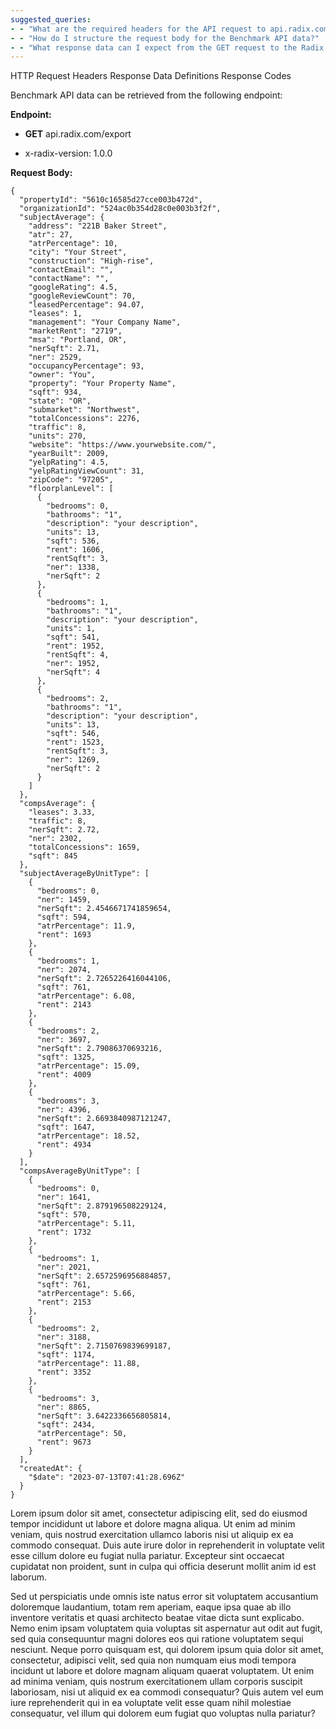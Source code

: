 ```yaml
---
suggested_queries:
- - "What are the required headers for the API request to api.radix.com/export?"
- - "How do I structure the request body for the Benchmark API data?"
- - "What response data can I expect from the GET request to the Radix API?"
---
```

HTTP Request Headers Response Data Definitions Response Codes

Benchmark API data can be retrieved from the following endpoint:

**Endpoint:**

* **GET** api.radix.com/export

* x-radix-version: 1.0.0

**Request Body:**

```
{
  "propertyId": "5610c16585d27cce003b472d",
  "organizationId": "524ac0b354d28c0e003b3f2f",
  "subjectAverage": {
    "address": "221B Baker Street",
    "atr": 27,
    "atrPercentage": 10,
    "city": "Your Street",
    "construction": "High-rise",
    "contactEmail": "",
    "contactName": "",
    "googleRating": 4.5,
    "googleReviewCount": 70,
    "leasedPercentage": 94.07,
    "leases": 1,
    "management": "Your Company Name",
    "marketRent": "2719",
    "msa": "Portland, OR",
    "nerSqft": 2.71,
    "ner": 2529,
    "occupancyPercentage": 93,
    "owner": "You",
    "property": "Your Property Name",
    "sqft": 934,
    "state": "OR",
    "submarket": "Northwest",
    "totalConcessions": 2276,
    "traffic": 8,
    "units": 270,
    "website": "https://www.yourwebsite.com/",
    "yearBuilt": 2009,
    "yelpRating": 4.5,
    "yelpRatingViewCount": 31,
    "zipCode": "97205",
    "floorplanLevel": [
      {
        "bedrooms": 0,
        "bathrooms": "1",
        "description": "your description",
        "units": 13,
        "sqft": 536,
        "rent": 1606,
        "rentSqft": 3,
        "ner": 1338,
        "nerSqft": 2
      },
      {
        "bedrooms": 1,
        "bathrooms": "1",
        "description": "your description",
        "units": 1,
        "sqft": 541,
        "rent": 1952,
        "rentSqft": 4,
        "ner": 1952,
        "nerSqft": 4
      },
      {
        "bedrooms": 2,
        "bathrooms": "1",
        "description": "your description",
        "units": 13,
        "sqft": 546,
        "rent": 1523,
        "rentSqft": 3,
        "ner": 1269,
        "nerSqft": 2
      }
    ]
  },
  "compsAverage": {
    "leases": 3.33,
    "traffic": 8,
    "nerSqft": 2.72,
    "ner": 2302,
    "totalConcessions": 1659,
    "sqft": 845
  },
  "subjectAverageByUnitType": [
    {
      "bedrooms": 0,
      "ner": 1459,
      "nerSqft": 2.4546671741859654,
      "sqft": 594,
      "atrPercentage": 11.9,
      "rent": 1693
    },
    {
      "bedrooms": 1,
      "ner": 2074,
      "nerSqft": 2.7265226416044106,
      "sqft": 761,
      "atrPercentage": 6.08,
      "rent": 2143
    },
    {
      "bedrooms": 2,
      "ner": 3697,
      "nerSqft": 2.79086370693216,
      "sqft": 1325,
      "atrPercentage": 15.09,
      "rent": 4009
    },
    {
      "bedrooms": 3,
      "ner": 4396,
      "nerSqft": 2.6693840987121247,
      "sqft": 1647,
      "atrPercentage": 18.52,
      "rent": 4934
    }
  ],
  "compsAverageByUnitType": [
    {
      "bedrooms": 0,
      "ner": 1641,
      "nerSqft": 2.879196508229124,
      "sqft": 570,
      "atrPercentage": 5.11,
      "rent": 1732
    },
    {
      "bedrooms": 1,
      "ner": 2021,
      "nerSqft": 2.6572596956884857,
      "sqft": 761,
      "atrPercentage": 5.66,
      "rent": 2153
    },
    {
      "bedrooms": 2,
      "ner": 3188,
      "nerSqft": 2.7150769839699187,
      "sqft": 1174,
      "atrPercentage": 11.88,
      "rent": 3352
    },
    {
      "bedrooms": 3,
      "ner": 8865,
      "nerSqft": 3.6422336656805814,
      "sqft": 2434,
      "atrPercentage": 50,
      "rent": 9673
    }
  ],
  "createdAt": {
    "$date": "2023-07-13T07:41:28.696Z"
  }
}
```

Lorem ipsum dolor sit amet, consectetur adipiscing elit, sed do eiusmod tempor incididunt ut labore et dolore magna aliqua. Ut enim ad minim veniam, quis nostrud exercitation ullamco laboris nisi ut aliquip ex ea commodo consequat. Duis aute irure dolor in reprehenderit in voluptate velit esse cillum dolore eu fugiat nulla pariatur. Excepteur sint occaecat cupidatat non proident, sunt in culpa qui officia deserunt mollit anim id est laborum.

Sed ut perspiciatis unde omnis iste natus error sit voluptatem accusantium doloremque laudantium, totam rem aperiam, eaque ipsa quae ab illo inventore veritatis et quasi architecto beatae vitae dicta sunt explicabo. Nemo enim ipsam voluptatem quia voluptas sit aspernatur aut odit aut fugit, sed quia consequuntur magni dolores eos qui ratione voluptatem sequi nesciunt. Neque porro quisquam est, qui dolorem ipsum quia dolor sit amet, consectetur, adipisci velit, sed quia non numquam eius modi tempora incidunt ut labore et dolore magnam aliquam quaerat voluptatem. Ut enim ad minima veniam, quis nostrum exercitationem ullam corporis suscipit laboriosam, nisi ut aliquid ex ea commodi consequatur? Quis autem vel eum iure reprehenderit qui in ea voluptate velit esse quam nihil molestiae consequatur, vel illum qui dolorem eum fugiat quo voluptas nulla pariatur?